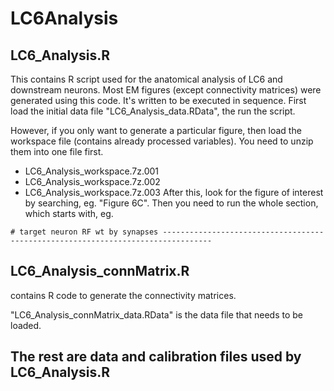 # LC6Analysis

## LC6_Analysis.R	
This contains R script used for the anatomical analysis of LC6 and downstream neurons. Most EM figures (except connectivity matrices) were generated using this code. It's written to be executed in sequence. First load the initial data file "LC6_Analysis_data.RData", the run the script.

However, if you only want to generate a particular figure, then load the workspace file (contains already processed variables). You need to unzip them into one file first.
- LC6_Analysis_workspace.7z.001
- LC6_Analysis_workspace.7z.002
- LC6_Analysis_workspace.7z.003
After this, look for the figure of interest by searching, eg.  "Figure 6C". Then you need to run the whole section, which starts with, eg.

```
# target neuron RF wt by synapses ---------------------------------------------------------------------------------
```

## LC6_Analysis_connMatrix.R  
contains R code to generate the connectivity matrices.

"LC6_Analysis_connMatrix_data.RData"	is the data file that needs to be loaded.

## The rest are data and calibration files used by LC6_Analysis.R

